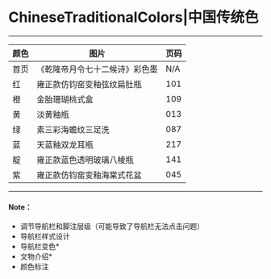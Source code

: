 # ChineseTraditionalColors|中国传统色

---

| 颜色 | 图片                           | 页码 |
| ---- | ------------------------------ | ---- |
| 首页 | 《乾隆帝月令七十二候诗》彩色墨 | N/A  |
| 红   | 雍正款仿钧窑变釉弦纹扁肚瓶     | 101  |
| 橙   | 金胎珊瑚桃式盒                 | 109  |
| 黄   | 淡黄釉瓶                       | 013  |
| 绿   | 素三彩海蟾纹三足洗             | 087  |
| 蓝   | 天蓝釉双龙耳瓶                 | 217  |
| 靛   | 雍正款蓝色透明玻璃八棱瓶       | 141  |
| 紫   | 雍正款仿钧窑变釉海棠式花盆     | 045  |

---

#### Note：

- 调节导航栏和脚注层级（可能导致了导航栏无法点击问题）
- 导航栏样式设计
- 导航栏变色\*
- 文物介绍\*
- 颜色标注
